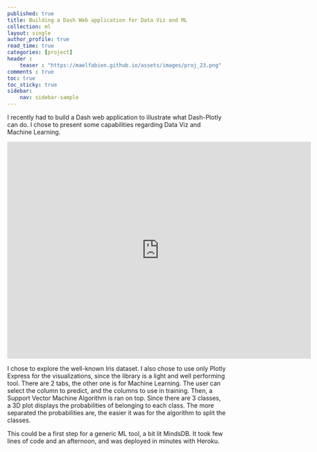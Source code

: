 ```yaml
---
published: true
title: Building a Dash Web application for Data Viz and ML
collection: ml
layout: single
author_profile: true
read_time: true
categories: [project]
header :
    teaser : "https://maelfabien.github.io/assets/images/proj_23.png"
comments : true
toc: true
toc_sticky: true
sidebar:
    nav: sidebar-sample
---
```


I recently had to build a Dash web application to illustrate what Dash-Plotly can do. I chose to present some capabilities regarding Data Viz and Machine Learning. 

<iframe width="700" height="500" src="https://www.youtube.com/embed/UggjszESuUw" frameborder="0" allow="accelerometer; autoplay; encrypted-media; gyroscope; picture-in-picture" allowfullscreen></iframe>

<br>

I chose to explore the well-known Iris dataset. I also chose to use only Plotly Express for the visualizations, since the library is a light and well performing tool. There are 2 tabs, the other one is for Machine Learning. The user can select the column to predict, and the columns to use in training. Then, a Support Vector Machine Algorithm is ran on top. Since there are 3 classes, a 3D plot displays the probabilities of belonging to each class. The more separated the probabilities are, the easier it was for the algorithm to split the classes.

This could be a first step for a generic ML tool, a bit lit MindsDB. It took few lines of code and an afternoon, and was deployed in minutes with Heroku.
